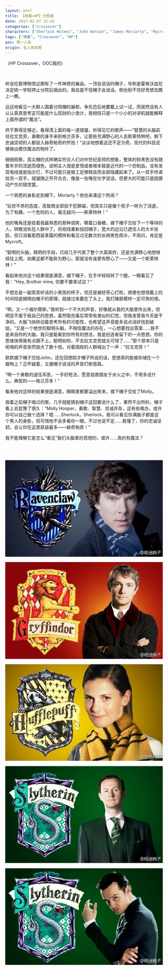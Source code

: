 ```yaml
---
layout: post
title: 【神夏×HP】分院帽
date: 2017-02-07 22:42
categories: ["Crossover"]
characters: ["Sherlock Holmes", "John Watson", "James Moriarty", "Mycroft Holmes", "Molly Hooper"]
tags: ["神夏", "Crossover", "HP"]
pov: 第一人称
origin: 名人朋友圈
---
```


（HP Crossover，OOC我的）

<br>

听说伦敦博物馆近期有了一件神奇的展品，一顶会说话的帽子，号称是霍格沃兹在决定统一学校停止分院后捐出的。我自是不信帽子会说话，倒也耐不住好奇想去瞧上一瞧。

远远地看见一大群人围着分院帽的展柜，争先恐后地要戴上试一试，而居然没有人认认真真思考这可能是什么揽财的小诡计，我相信只是一个小小的对讲机就能解释上面所谓的“魔法”。

终于靠得足够近，看得清上面的每一道褶皱，听得见它的歌声——“智慧的头脑前往拉文克劳，勇敢的身手来到格兰芬多，让那些充满野心的人去斯莱特林吧，剩下忠诚坚韧的人都投入赫奇帕奇的怀抱！”淡淡地想着这还不足为奇，现代的科技足够做出模仿魔法的物件了。

细细观察，高尖帽的式样确实符合人们对中世纪巫师的想象，整体的棕黑色没有随着年岁的流逝而褪色，说明主人很是爱惜或者根本就是近代的一个仿制品，没有发现电线或是指示灯，不过可能只是做工足够精良而全部隐藏起来了。从一双手传递给另一双手，褶皱随之开开合合，像是一张嘴在吐字说话，但更大的可能只是因挪动产生的错觉罢。

一个熟悉的身影走到帽下。Moriarty？他也来凑这个热闹？

“玩世不恭的态度，高智商全部投于犯罪届，但其实只是像个孩子一样为了消遣，为了有趣，一个危险的人，毫无疑问——斯莱特林！”

他的嘴角还是挂着我最熟悉的那种调笑，嚼着口香糖，摘下帽子交给下一个等待的人，转眼消失在人群中了。将视线重新投回帽子，宽大的边沿已遮住人的大半张脸，但只消看那西装革履的模样和看见过无数次的长柄黑色雨伞，不用问，肯定是Mycroft。

“聪明的头脑，精明的手段，已经几乎代表了整个大英政府，还是充满野心地想继续往上爬，如果这都不能称为野心，那就没有谁更有野心了——又是一个斯莱特林！”

看起来他对这个结果很是满意，摘下帽子，在手中轻轻转了个圈，一眼看见了我：“Hey, Brother mine, 你要不要来试试？”

不想总是一副乖乖听话的小男孩的样子，但还是被好奇心打败，顺便也想借戴上的时间彻底搞明白帽子的原理，就接过来戴在了头上，我打赌那模样一定可笑的很。

“啊，又一个福尔摩斯，”我听到一个不大的声音，好像就从我的大脑里传出来，但明显不属于我自己的思想，虽然吸完毒后常常有类似的幻觉，但我发誓我今天是干净的。大脑飞快转动着思考所有的可能性，也希望这声音能多说点话好找到破绽。“又是一个绝世的聪明头脑，不相信魔法的存在，一心想要找出答案……我不是来自你的大脑，我只是能看到你所有的想法，我是创造者留下的一点思想。你的思维快得我有点跟不上，聪明如你，不去拉文克劳就太可惜了……”那个原本只是呢喃的声音突然放大了数十倍，对着围观的人群喊出了一声：“拉文克劳！”

默默摘下帽子交给John，还在回想刚才帽子所说的话，思想真的能被存储在一个器物上？正怀疑着，又被帽子说话的声音打断思路。

“啊一个勇敢的退伍军医，一手好枪法，愿意拯救朋友于水火之中，不用多说什么，典型的——格兰芬多！”

看来他对这样的结果很是满意，眼睛里都要溢出笑来，摘下帽子交给了Molly。

按着之前帽子唱过的歌，几乎就能猜到帽子这回要说什么了，果然不出所料，帽子看上去犹豫了很久：“Molly Hooper，勇敢、智慧、忠诚并存，这有些难办，或许你可以自己做个选择？嗯……Sherlock，Sherlock，我可以看见你满脑子都是这个男人的身影，但可惜他不会多看你一眼，不过也说不定……我懂了，你的忠诚坚韧，会让你在这里获益最多——赫奇帕奇！”

我不能理解它是怎么“看见”我们头脑里的思想的，或许……真的有魔法？

<br><br>

![](/assets/images/mrpyq/2017-02-07-Sherlock-1.jpg)

![](/assets/images/mrpyq/2017-02-07-Sherlock-2.jpg)

![](/assets/images/mrpyq/2017-02-07-Sherlock-3.jpg)

![](/assets/images/mrpyq/2017-02-07-Sherlock-4.jpg)

![](/assets/images/mrpyq/2017-02-07-Sherlock-5.jpg)
